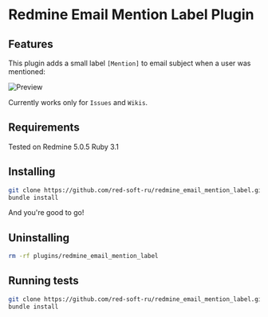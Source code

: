 # Redmine Email Mention Label Plugin

## Features

This plugin adds a small label `[Mention]` to email subject when a user was mentioned:

![Preview](https://your-image-url.type)

Currently works only for `Issues` and `Wikis`.

## Requirements

Tested on Redmine 5.0.5 Ruby 3.1

## Installing

```bash
git clone https://github.com/red-soft-ru/redmine_email_mention_label.git plugins/redmine_email_mention_label
bundle install
```

And you're good to go!

## Uninstalling

```bash
rm -rf plugins/redmine_email_mention_label
```

## Running tests

```bash
git clone https://github.com/red-soft-ru/redmine_email_mention_label.git plugins/redmine_email_mention_label
bundle install
```